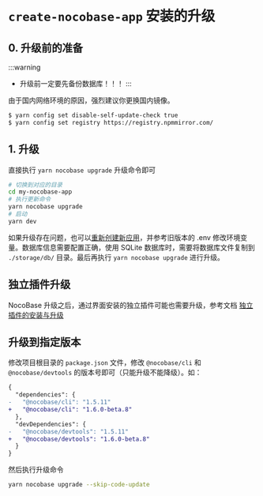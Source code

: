 # `create-nocobase-app` 安装的升级

## 0. 升级前的准备

:::warning
- 升级前一定要先备份数据库！！！
:::

由于国内网络环境的原因，强烈建议你更换国内镜像。

```bash
$ yarn config set disable-self-update-check true
$ yarn config set registry https://registry.npmmirror.com/
```

## 1. 升级

直接执行 `yarn nocobase upgrade` 升级命令即可

```bash
# 切换到对应的目录
cd my-nocobase-app
# 执行更新命令
yarn nocobase upgrade
# 启动
yarn dev
```

如果升级存在问题，也可以[重新创建新应用](/welcome/getting-started/installation/create-nocobase-app)，并参考旧版本的 .env 修改环境变量。数据库信息需要配置正确，使用 SQLite 数据库时，需要将数据库文件复制到 `./storage/db/` 目录。最后再执行 `yarn nocobase upgrade` 进行升级。

## 独立插件升级

NocoBase 升级之后，通过界面安装的独立插件可能也需要升级，参考文档 [独立插件的安装与升级](/welcome/getting-started/plugin)

## 升级到指定版本

修改项目根目录的 `package.json` 文件，修改 `@nocobase/cli` 和 `@nocobase/devtools` 的版本号即可（只能升级不能降级）。如：

```diff
{
  "dependencies": {
-   "@nocobase/cli": "1.5.11"
+   "@nocobase/cli": "1.6.0-beta.8"
  },
  "devDependencies": {
-   "@nocobase/devtools": "1.5.11"
+   "@nocobase/devtools": "1.6.0-beta.8"
  }
}
```

然后执行升级命令

```bash
yarn nocobase upgrade --skip-code-update
```
